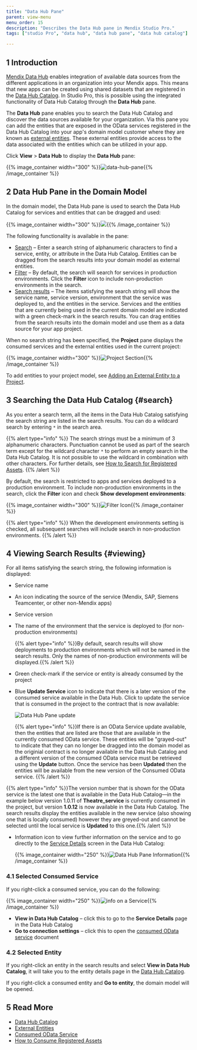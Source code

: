 ```yaml
---
title: "Data Hub Pane"
parent: view-menu
menu_order: 15
description: "Describes the Data Hub pane in Mendix Studio Pro."
tags: ["studio Pro", "data hub", "data hub pane", "data hub catalog"]

---
```


## 1 Introduction 

[Mendix Data Hub](/data-hub/index) enables integration of available data sources from the different applications in an organization into your Mendix apps. This means that new apps can be created using shared datasets that are registered in the [Data Hub Catalog](/data-hub/data-hub-catalog/index). In Studio Pro, this is possible using the integrated functionality of Data Hub Catalog through the **Data Hub** pane.

The **Data Hub** pane enables you to search the Data Hub Catalog and discover the data sources available for your organization. Via this pane you can add the entities that are exposed in the OData services registered in the Data Hub Catalog into your app's domain model customer where they are known as [external entities](external-entities). These external entities provide access to the data associated with the entities which can be utilized in your app.

Click  **View** > **Data Hub** to display the **Data Hub** pane:

{{% image_container width="300" %}}![data-hub-pane](attachments/data-hub-pane/data-hub-pane-empty.png){{% /image_container %}}

## 2 Data Hub Pane in the Domain Model

In the domain model, the Data Hub pane is used to search the Data Hub Catalog for services and entities that can be dragged and used:

{{% image_container width="300" %}}![](attachments/data-hub-pane/data-hub-pane.png){{% /image_container %}}

The following functionality is available in the pane:

* [Search](#search) – Enter a search string of alphanumeric characters to find a service, entity, or attribute in the Data Hub Catalog. Entities can be dragged from the search results into your domain model as external entities.
* [Filter](#search) – By default, the search will search for services in production environments. Click the **Filter** icon to include non-production environments in the search.
* [Search results](#viewing) – The items satisfying the search string will show the service name, service version, environment that the service was deployed to, and the entities in the service. Services and the entities that are currently being used in the current domain model are indicated with a green check-mark in the search results. You can drag entities from the search results into the domain model and use them as a data source for your app project.

When no search string has been specified, the **Project** pane displays the consumed services and the external entities used in the current project:

{{% image_container width="300" %}}![Project Section](attachments/data-hub-pane/project-section.png){{% /image_container %}}

To add entities to your project model, see [Adding an External Entity to a Project](external-entities#adding-external-entities).

## 3 Searching the Data Hub Catalog {#search}

As you enter a search term, all the items in the Data Hub Catalog satisfying the search string are listed in the search results. You can do a wildcard search by entering `*` in the search area.

{{% alert type="info" %}}
The search strings must be a minimum of 3 alphanumeric characters. Punctuation cannot be used as part of the search term except for the wildcard character  `*`  to perform an empty search in the Data Hub Catalog. It is not possible to use the wildcard in combination with other characters. For further details, see [How to Search for Registered Assets](/data-hub/data-hub-catalog/search).
{{% /alert %}}

By default, the search is restricted to apps and services deployed to a production environment. To include non-production environments in the search, click the **Filter** icon and check **Show development environments**:

{{% image_container width="300" %}}![Filter Icon](attachments/data-hub-pane/filter-icon.png){{% /image_container %}}

{{% alert type="info" %}}
When the development environments setting is checked, all subsequent searches will include search in non-production environments. 
{{% /alert %}}

## 4 Viewing Search Results {#viewing}

For all items satisfying the search string, the following information is displayed:

* Service name

*  An icon indicating the source of the service (Mendix, SAP, Siemens Teamcenter, or other non-Mendix apps)

* Service version

*  The name of the environment that the service is deployed to (for non-production environments)

	{{% alert type="info" %}}By default, search results will show deployments to production environments which will not be named in the search results. Only the names of non-production environments will be displayed.{{% /alert %}}

* Green check-mark if the service or entity is already consumed by the project

*  Blue **Update Service** icon to indicate that there is a later version of the consumed service available in the Data Hub. Click to update the service that is consumed in the project to the contract that is now available:

	![Data Hub Pane update](attachments/data-hub-pane/data-hub-pane-update.png)

	{{% alert type="info" %}}If there is an OData Service update available, then the entities that are listed are those that are available in the currently consumed OData service. These entities will be "grayed-out" to indicate that they can no longer be dragged into the domain model as the originial contract is no longer available in the Data Hub Catalog and a different version of the consumed OData service must be retrieved using the **Update** button. Once the service has been **Updated** then the entities will be available from the new version of the Consumed OData service. {{% /alert %}}
  
  {{% alert type="info" %}}The version number that is shown for the OData service is the latest one that is available in the Data Hub Catalog—in the example below version 1.0.11 of **Theatre_service** is currently consumed in the project, but version **1.0.12** is now available in the Data Hub Catalog. The search results display the entities available in the new service (also showing one that is locally consumed) however they are greyed-out and cannot be selected until the local service is **Updated** to this one.{{% /alert %}}
  
* Information icon to view further information on the service and to go directly to the [Service Details](/data-hub/data-hub-catalog/search#search-details) screen in the Data Hub Catalog: 
  
  {{% image_container width="250" %}}![Data Hub Pane Information](attachments/data-hub-pane/data-hub-pane-info.png){{% /image_container %}}
  
### 4.1 Selected Consumed Service
If you right-click a consumed service, you can do the following:

   {{% image_container width="250" %}}![info on a Service](attachments/data-hub-pane/data-hub-pane-menu.png){{% /image_container %}}

  * **View in Data Hub Catalog** – click this to go to the **Service Details** page in the Data Hub Catalog
  * **Go to connection settings** – click this to open the [consumed OData service](consumed-odata-service) document

### 4.2 Selected Entity
If you right-click an entity in the search results and select **View in Data Hub Catalog**, it will take you to the entity details page in the [Data Hub Catalog](/data-hub/data-hub-catalog/index).

If you right-click a consumed entity and **Go to entity**, the domain model will be opened.

##  5 Read More

* [Data Hub Catalog](/data-hub/data-hub-catalog)
* [External Entities](external-entities)
* [Consumed OData Service](consumed-odata-service)
* [How to Consume Registered Assets](/data-hub/data-hub-catalog/consume)
